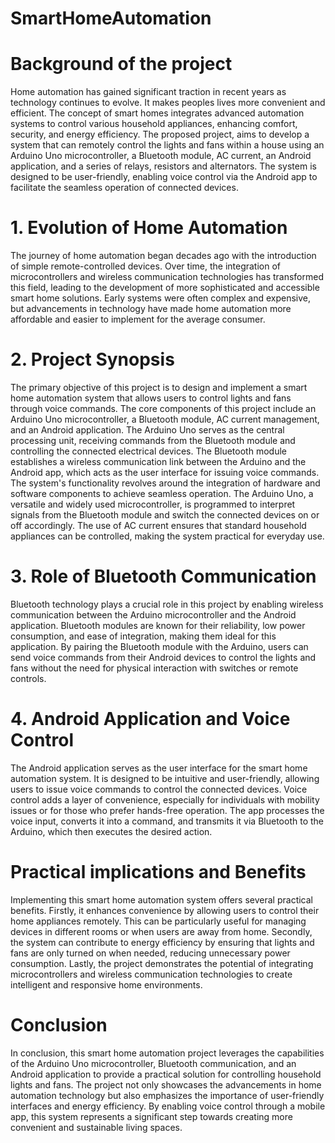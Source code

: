 # SmartHomeAutomation

# Background of the project
Home automation has gained significant traction in recent years as technology continues to evolve. It makes peoples lives more convenient and efficient. The concept of smart homes integrates advanced automation systems to control various household appliances, enhancing comfort, security, and energy efficiency. The proposed project, aims to develop a system that can remotely control the lights and fans within a house using an Arduino Uno microcontroller, a Bluetooth module, AC current, an Android application, and a series of relays, resistors and alternators. The system is designed to be user-friendly, enabling voice control via the Android app to facilitate the seamless operation of connected devices.

# 1. Evolution of Home Automation
The journey of home automation began decades ago with the introduction of simple remote-controlled devices. Over time, the integration of microcontrollers and wireless communication technologies has transformed this field, leading to the development of more sophisticated and accessible smart home solutions. Early systems were often complex and expensive, but advancements in technology have made home automation more affordable and easier to implement for the average consumer.

# 2. Project Synopsis
The primary objective of this project is to design and implement a smart home automation system that allows users to control lights and fans through voice commands. The core components of this project include an Arduino Uno microcontroller, a Bluetooth module, AC current management, and an Android application. The Arduino Uno serves as the central processing unit, receiving commands from the Bluetooth module and controlling the connected electrical devices. The Bluetooth module establishes a wireless communication link between the Arduino and the Android app, which acts as the user interface for issuing voice commands.
The system's functionality revolves around the integration of hardware and software components to achieve seamless operation. The Arduino Uno, a versatile and widely used microcontroller, is programmed to interpret signals from the Bluetooth module and switch the connected devices on or off accordingly. The use of AC current ensures that standard household appliances can be controlled, making the system practical for everyday use.

# 3. Role of Bluetooth Communication
Bluetooth technology plays a crucial role in this project by enabling wireless communication between the Arduino microcontroller and the Android application. Bluetooth modules are known for their reliability, low power consumption, and ease of integration, making them ideal for this application. By pairing the Bluetooth module with the Arduino, users can send voice commands from their Android devices to control the lights and fans without the need for physical interaction with switches or remote controls.

# 4. Android Application and Voice Control
The Android application serves as the user interface for the smart home automation system. It is designed to be intuitive and user-friendly, allowing users to issue voice commands to control the connected devices. Voice control adds a layer of convenience, especially for individuals with mobility issues or for those who prefer hands-free operation. The app processes the voice input, converts it into a command, and transmits it via Bluetooth to the Arduino, which then executes the desired action.

# Practical implications and Benefits
Implementing this smart home automation system offers several practical benefits. Firstly, it enhances convenience by allowing users to control their home appliances remotely. This can be particularly useful for managing devices in different rooms or when users are away from home. Secondly, the system can contribute to energy efficiency by ensuring that lights and fans are only turned on when needed, reducing unnecessary power consumption. Lastly, the project demonstrates the potential of integrating microcontrollers and wireless communication technologies to create intelligent and responsive home environments.

# Conclusion
In conclusion, this smart home automation project leverages the capabilities of the Arduino Uno microcontroller, Bluetooth communication, and an Android application to provide a practical solution for controlling household lights and fans. The project not only showcases the advancements in home automation technology but also emphasizes the importance of user-friendly interfaces and energy efficiency. By enabling voice control through a mobile app, this system represents a significant step towards creating more convenient and sustainable living spaces.
